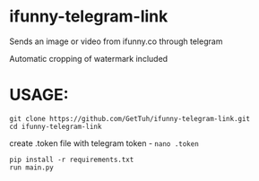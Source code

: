 # ifunny-telegram-link
Sends an image or video from ifunny.co through telegram

Automatic cropping of watermark included

# USAGE:

```
git clone https://github.com/GetTuh/ifunny-telegram-link.git
cd ifunny-telegram-link
```
create .token file with telegram token - `nano .token`
```
pip install -r requirements.txt
run main.py
```
